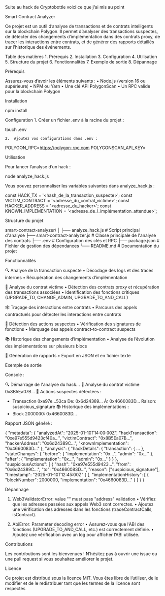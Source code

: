 Suite au hack de Cryptobottle voici ce que j'ai mis au point 

Smart Contract Analyzer

Ce projet est un outil d’analyse de transactions et de contrats intelligents sur la blockchain Polygon. Il permet d’analyser des transactions suspectes, de détecter des changements d’implémentation dans des contrats proxy, de tracer les interactions entre contrats, et de générer des rapports détaillés sur l’historique des événements.

Table des matières
	1.	Prérequis
	2.	Installation
	3.	Configuration
	4.	Utilisation
	5.	Structure du projet
	6.	Fonctionnalités
	7.	Exemple de sortie
	8.	Dépannage

Prérequis

Assurez-vous d’avoir les éléments suivants :
	•	Node.js (version 16 ou supérieure)
	•	NPM ou Yarn
	•	Une clé API PolygonScan
	•	Un RPC valide pour la blockchain Polygon

Installation

npm install

Configuration
	1.	Créer un fichier .env à la racine du projet :

touch .env

	2.	Ajoutez vos configurations dans .env :

POLYGON_RPC=https://polygon-rpc.com
POLYGONSCAN_API_KEY=<votre-api-key-polygonscan>

Utilisation

Pour lancer l’analyse d’un hack :

node analyze_hack.js

Vous pouvez personnaliser les variables suivantes dans analyze_hack.js :

const HACK_TX = '<hash_de_la_transaction_suspecte>';
const VICTIM_CONTRACT = '<adresse_du_contrat_victime>';
const HACKER_ADDRESS = '<adresse_du_hacker>';
const KNOWN_IMPLEMENTATION = '<adresse_de_l_implémentation_attendue>';

Structure du projet

smart-contract-analyzer/
│
├── analyze_hack.js         # Script principal d'analyse
├── smart-contract-analyzer.js # Classe principale de l'analyse des contrats
├── .env                    # Configuration des clés et RPC
├── package.json            # Fichier de gestion des dépendances
└── README.md               # Documentation du projet

Fonctionnalités

🔍 Analyse de la transaction suspecte
	•	Décodage des logs et des traces internes
	•	Récupération des changements d’implémentation

📄 Analyse du contrat victime
	•	Détection des contrats proxy et récupération des transactions associées
	•	Identification des fonctions critiques (UPGRADE_TO, CHANGE_ADMIN, UPGRADE_TO_AND_CALL)

🕸️ Traçage des interactions entre contrats
	•	Parcours des appels contractuels pour détecter les interactions entre contrats

🚨 Détection des actions suspectes
	•	Vérification des signatures de fonctions
	•	Marquage des appels contract-to-contract suspects

📚 Historique des changements d’implémentation
	•	Analyse de l’évolution des implémentations sur plusieurs blocs

📁 Génération de rapports
	•	Export en JSON et en fichier texte

Exemple de sortie

Console :

🔍 Démarrage de l'analyse du hack...
📄 Analyse du contrat victime 0x8B5Ea07B...
🚨 Actions suspectes détectées :
- Transaction 0xe97e...53ca
  De: 0x6d24389...
  À: 0x4660083D...
  Raison: suspicious_signature
📚 Historique des implémentations :
- Block 2000000: 0x4660083D...

Rapport JSON généré :

{
  "metadata": {
    "analyzedAt": "2025-01-10T14:00:00Z",
    "hackTransaction": "0xe97e555d9423cf40a...",
    "victimContract": "0x8B5Ea07B...",
    "hackerAddress": "0x6d24389C...",
    "knownImplementation": "0x4660083D..."
  },
  "analysis": {
    "hackDetails": {
      "transaction": { ... },
      "stateChanges": {
        "before": {
          "implementation": "0x...",
          "admin": "0x..."
        },
        "after": {
          "implementation": "0x...",
          "admin": "0x..."
        }
      }
    },
    "suspiciousActions": [
      {
        "hash": "0xe97e555d9423...",
        "from": "0x6d24389C...",
        "to": "0x4660083D...",
        "reason": ["suspicious_signature"],
        "timestamp": "2025-01-10T12:45:00Z"
      }
    ],
    "implementationHistory": [
      { "blockNumber": 2000000, "implementation": "0x4660083D..." }
    ]
  }
}

Dépannage

1. Web3ValidatorError: value "" must pass "address" validation
	•	Vérifiez que les adresses passées aux appels Web3 sont correctes.
	•	Ajoutez une vérification des adresses dans les fonctions (traceContractCalls, isContract).

2. AbiError: Parameter decoding error
	•	Assurez-vous que l’ABI des fonctions (UPGRADE_TO_AND_CALL, etc.) est correctement définie.
	•	Ajoutez une vérification avec un log pour afficher l’ABI utilisée.

Contributions

Les contributions sont les bienvenues ! N’hésitez pas à ouvrir une issue ou une pull request si vous souhaitez améliorer le projet.

Licence

Ce projet est distribué sous la licence MIT. Vous êtes libre de l’utiliser, de le modifier et de le redistribuer tant que les termes de la licence sont respectés.
